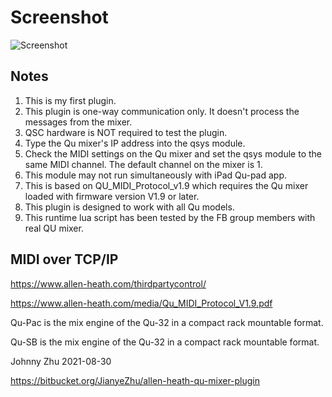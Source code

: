# Screenshot

![Screenshot](https://bitbucket.org/JianyeZhu/allen-heath-qu-mixer-plugin/raw/7b819819f65fc1be77db9fee02bb1f216b99e2a5/Screenshot.jpg)

## Notes

1. This is my first plugin.
2. This plugin is one-way communication only. It doesn't process the messages from the mixer.
3. QSC hardware is NOT required to test the plugin.
4. Type the Qu mixer's IP address into the qsys module.
5. Check the MIDI settings on the Qu mixer and set the qsys module to the same MIDI channel. The default channel on the mixer is 1.
6. This module may not run simultaneously with iPad Qu-pad app.
7. This is based on QU_MIDI_Protocol_v1.9 which requires the Qu mixer loaded with firmware version V1.9 or later.
8. This plugin is designed to work with all Qu models.
9. This runtime lua script has been tested by the FB group members with real QU mixer.

## MIDI over TCP/IP

<https://www.allen-heath.com/thirdpartycontrol/>

<https://www.allen-heath.com/media/Qu_MIDI_Protocol_V1.9.pdf>

Qu-Pac is the mix engine of the Qu-32 in a compact rack mountable format.

Qu-SB is the mix engine of the Qu-32 in a compact rack mountable format.

Johnny Zhu
2021-08-30

<https://bitbucket.org/JianyeZhu/allen-heath-qu-mixer-plugin>
